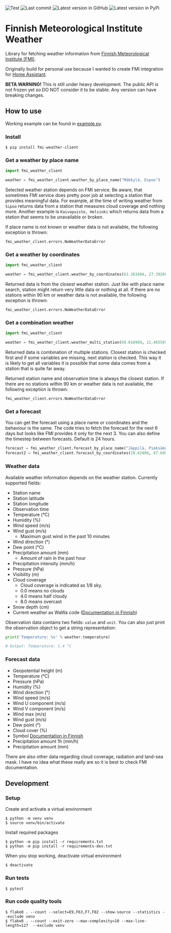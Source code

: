 ![Test](https://github.com/saaste/fmi-weather-client/workflows/tests/badge.svg?branch=master)
![Last commit](https://img.shields.io/github/last-commit/saaste/fmi-weather-client)
![Latest version in GitHub](https://img.shields.io/github/v/release/saaste/fmi-weather-client?include_prereleases)
![Latest version in PyPi](https://img.shields.io/pypi/v/fmi-weather-client)

# Finnish Meteorological Institute Weather
Library for fetching weather information from
[Finnish Meteorological Institute (FMI)](https://en.ilmatieteenlaitos.fi/open-data). 

Originally build for personal use because I wanted to create FMI integration for
[Home Assistant](https://www.home-assistant.io/).

**BETA WARNING!** This is still under heavy development. The public API is not frozen yet so DO NOT consider it to be
stable. Any version can have breaking changes. 

## How to use

Working example can be found in [example.py](example.py).

### Install

```
$ pip install fmi-weather-client 
```

### Get a weather by place name

```python
import fmi_weather_client

weather = fmi_weather_client.weather_by_place_name("Mäkkylä, Espoo")
```

Selected weather station depends on FMI service. Be aware, that sometimes FMI service does pretty poor job at selecting
a station that provides meaningful data. For example, at the time of writing weather from `Sipoo` returns data from
a station that measures cloud coverage and nothing more. Another example is `Kaivopuisto, Helsinki` which returns data
from a station that seems to be unavailable or broken.

If place name is not known or weather data is not available, the following exception is thrown:
```
fmi_weather_client.errors.NoWeatherDataError
```

### Get a weather by coordinates

```python
import fmi_weather_client

weather = fmi_weather_client.weather_by_coordinates(63.361604, 27.392607)
```

Returned data is from the closest weather station. Just like with place name search, station might return very little
data or nothing at all. If there are no stations within 90 km or weather data is not available, the following exception
is thrown:
```
fmi_weather_client.errors.NoWeatherDataError
```

### Get a combination weather

```python
import fmi_weather_client

weather = fmi_weather_client.weather_multi_station(69.016989, 21.465569)
```

Returned data is combination of multiple stations. Closest station is checked first and
if some variables are missing, next station is checked. This way it is likely to get all
variables it is possible that some data comes from a station that is quite far away. 

Returned station name and observation time is always the closest station. If there are no stations within 90 km or
weather data is not available, the following exception is thrown:
```
fmi_weather_client.errors.NoWeatherDataError
```

### Get a forecast
You can get the forecast using a place name or coordinates and the behaviour is the same. The code tries to fetch
the forecast for the next 6 days but looks like FMI provides it only for the next 3. You can also
define the timestep between forecasts. Default is 24 hours.

```python
forecast = fmi_weather_client.forecast_by_place_name("Jäppilä, Pieksämäki")
forecast2 = fmi_weather_client.forecast_by_coordinates(28.62406, 67.6894, timestep_hours=12)
```

### Weather data
Available weather information depends on the weather station. Currently supported fields: 
- Station name
- Station latitude
- Station longitude
- Observation time
- Temperature (°C)
- Humidity (%)
- Wind speed (m/s)
- Wind gust (m/s)
  - Maximum gust wind in the past 10 minutes
- Wind direction (°)
- Dew point (°C)
- Precipitation amount (mm)
  - Amount of rain in the past hour
- Precipitation intensity (mm/h)
- Pressure (hPa)
- Visibility (m)
- Cloud coverage
  - Cloud coverage is indicated as 1/8 sky.
  - 0.0 means no clouds
  - 4.0 means half cloudy
  - 8.0 means overcast
- Snow depth (cm)
- Current weather as WaWa code ([Documentation in Finnish](https://www.ilmatieteenlaitos.fi/latauspalvelun-pikaohje))

Observation data contains two fields: `value` and `unit`. You can also just print the observation object to get a string
representation:
```python
print('Temperature: %s' % weather.temperature)

# Output: Temperature: 1.4 °C
```

### Forecast data
- Geopotential height (m)
- Temperature (°C)
- Pressure (hPa)
- Humidity (%)
- Wind direction (°)
- Wind speed (m/s)
- Wind U component (m/s)
- Wind V component (m/s)
- Wind max (m/s)
- Wind gust (m/s)
- Dew point (°)
- Cloud cover (%)
- Symbol [Documentation in Finnish](https://www.ilmatieteenlaitos.fi/latauspalvelun-pikaohje)
- Precipitation amount 1h (mm/h)
- Precipitation amount (mm)

There are also other data regarding cloud coverage, radiation and land-sea mask. I have no idea
what these really are so it is best to check FMI documentation. 

## Development

### Setup
Create and activate a virtual environment
```
$ python -m venv venv
$ source venv/bin/activate
```

Install required packages
```
$ python -m pip install -r requirements.txt
$ python -m pip install -r requirements-dev.txt
```

When you stop working, deactivate virtual environment
```
$ deactivate
```

### Run tests
```
$ pytest
```

### Run code quality tools
```
$ flake8 . --count --select=E9,F63,F7,F82 --show-source --statistics --exclude venv
$ flake8 . --count --exit-zero --max-complexity=10 --max-line-length=127  --exclude venv
```
